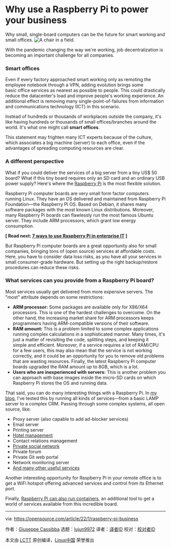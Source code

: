 [#]: subject: "Why use a Raspberry Pi to power your business"
[#]: via: "https://opensource.com/article/22/1/raspberry-pi-business"
[#]: author: "Giuseppe Cassibba https://opensource.com/users/peppe8o"
[#]: collector: "lujun9972"
[#]: translator: " void-mori"
[#]: reviewer: " "
[#]: publisher: " "
[#]: url: " "

Why use a Raspberry Pi to power your business
======
Why small, single-board computers can be the future for smart working
and small offices.
![A chair in a field.][1]

With the pandemic changing the way we're working, job decentralization is becoming an important challenge for all companies.

### Smart offices

Even if every factory approached smart working only as remoting the employee notebook through a VPN, adding evolution brings some basic office services as nearest as possible to people. This could drastically reduce the datacenter's load and improve people's working experience. An additional effect is removing many single-point-of-failures from information and communications technology (ICT) in this scenario.

Instead of hundreds or thousands of workplaces outside the company, it's like having hundreds or thousands of small offices/branches around the world. It's what one might call **smart offices**.

This statement may frighten many ICT experts because of the culture, which associates a big machine (server) to each office, even if the advantages of spreading computing resources are clear.

### A different perspective

What if you could deliver the services of a big server from a tiny US$ 50 board? What if this tiny board requires only an SD card and an ordinary USB power supply? Here's where the [Raspberry Pi][2] is the most flexible solution.

Raspberry Pi computer boards are very small form factor computers running Linux. They have an OS delivered and maintained from Raspberry Pi Foundation—the Raspberry Pi OS. Based on Debian, it shares many software packages with the most known Linux distributions. Moreover, many Raspberry Pi boards can flawlessly run the most famous Ubuntu server. They include ARM processors, which grant low energy consumption.

**[ Read next: [7 ways to use Raspberry Pi in enterprise IT][3] ]**

But Raspberry Pi computer boards are a great opportunity also for small companies, bringing tons of (open source) services at affordable costs. Here, you have to consider data loss risks, as you have all your services in small consumer-grade hardware. But setting up the right backup/restore procedures can reduce these risks.

### What services can you provide from a Raspberry Pi board?

Most services usually get delivered from more expensive servers. The "most" attribute depends on some restrictions:

  * **ARM processor:** Some packages are available only for X86/X64 processors. This is one of the hardest challenges to overcome. On the other hand, the increasing market share for ARM processors keeps programmers having ARM-compatible versions of their software.
  * **RAM amount:** This is a problem limited to some complex applications running complex calculations in a sophisticated manner. Many times, it's just a matter of revisiting the code, splitting steps, and keeping it simple and efficient. Moreover, if a service requires a lot of RAM/CPU for a few users, this may also mean that the service is not working correctly, and it could be an opportunity for you to remove old problems that are wasting resources. Finally, the latest Raspberry Pi computer boards upgraded the RAM amount up to 8GB, which is a lot.
  * **Users who are inexperienced with servers:** This is another problem you can approach with base images inside the micro-SD cards on which Raspberry Pi stores the OS and running data.



That said, you can do many interesting things with a Raspberry Pi. In [my blog][4], I've tested this by running all kinds of services—from a basic LAMP server to a complex CRM. Passing through some complex systems, all open source, like:

  * Proxy server (also capable to add ad-blocker services)
  * Email server
  * Printing server
  * [Hotel management][5]
  * Contact relations management
  * [Private social network][6]
  * Private forum
  * Private Git web portal
  * Network monitoring server
  * [And many other useful services][7]



Another interesting opportunity for Raspberry Pi in your remote office is to get a WiFi hotspot offering advanced services and control from its Ethernet port. 

Finally, [Raspberry Pi can also run containers][8], an additional tool to get a world of services available from this incredible board.

--------------------------------------------------------------------------------

via: https://opensource.com/article/22/1/raspberry-pi-business

作者：[Giuseppe Cassibba][a]
选题：[lujun9972][b]
译者：[译者ID](https://github.com/译者ID)
校对：[校对者ID](https://github.com/校对者ID)

本文由 [LCTT](https://github.com/LCTT/TranslateProject) 原创编译，[Linux中国](https://linux.cn/) 荣誉推出

[a]: https://opensource.com/users/peppe8o
[b]: https://github.com/lujun9972
[1]: https://opensource.com/sites/default/files/styles/image-full-size/public/lead-images/BIZ_WorkInPublic_4618517_1110_CS_A.png?itok=RwVrWArk "A chair in a field."
[2]: https://opensource.com/resources/raspberry-pi
[3]: https://enterprisersproject.com/article/2020/11/raspberry-pi-7-enterprise-it-uses
[4]: https://peppe8o.com
[5]: https://opensource.com/article/20/4/qloapps-raspberry-pi
[6]: https://opensource.com/article/20/3/raspberry-pi-open-source-social
[7]: https://peppe8o.com/category/raspberrypi/
[8]: https://opensource.com/article/20/8/kubernetes-raspberry-pi
